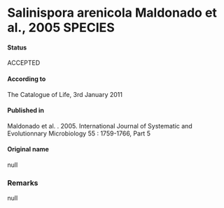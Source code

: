 # Salinispora arenicola Maldonado et al., 2005 SPECIES

#### Status
ACCEPTED

#### According to
The Catalogue of Life, 3rd January 2011

#### Published in
Maldonado et al. . 2005. International Journal of Systematic and Evolutionnary Microbiology 55 : 1759-1766, Part 5

#### Original name
null

### Remarks
null
